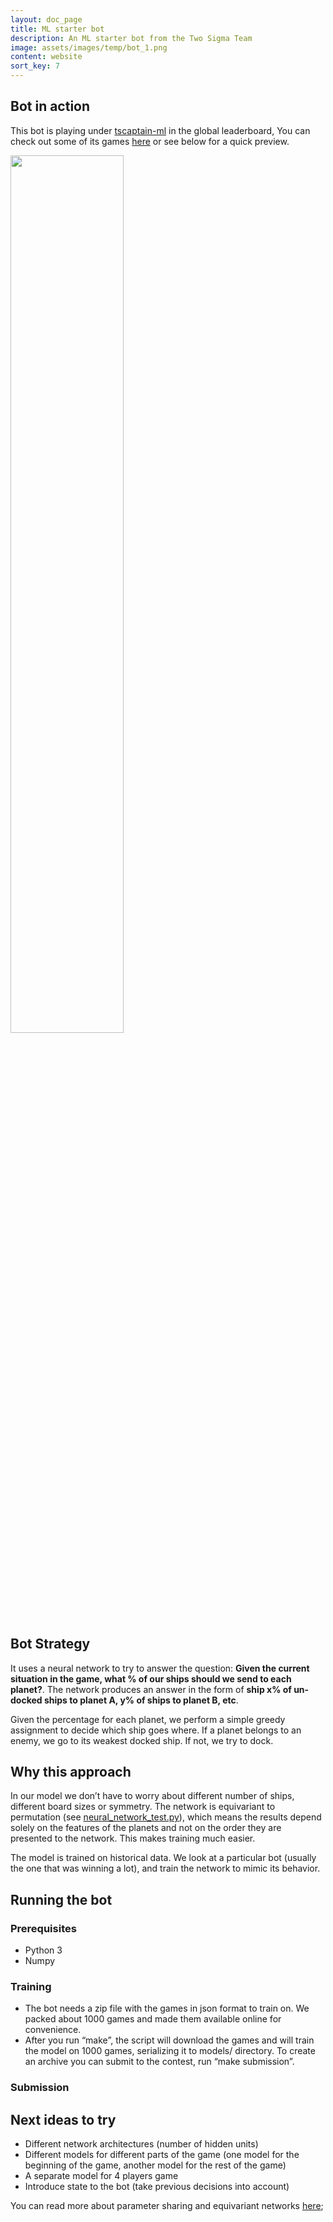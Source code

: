 ```yaml
---
layout: doc_page
title: ML starter bot
description: An ML starter bot from the Two Sigma Team
image: assets/images/temp/bot_1.png
content: website
sort_key: 7
---
```


## Bot in action

This bot is playing under [tscaptain-ml](/user/?user_id=1154) in the global leaderboard, You can check out some of its games [here](/user/?user_id=1154) or see below for a quick preview.


<div class="static-container text-center">
    <img style="width: 60%;height: auto;" src="/assets/images//tutorial-images/mlbotpreview.gif">
</div>


## Bot Strategy
It uses a neural network to try to answer the question: __Given the current situation in the game, what % of our ships should we send to each planet?__. The network produces an answer in the form of __ship x% of un-docked ships to planet A, y% of ships to planet B, etc__.

Given the percentage for each planet, we perform a simple greedy assignment to decide which ship goes where. If a planet belongs to an enemy, we go to its weakest docked ship. If not, we try to dock.

## Why this approach
In our model we don’t have to worry about different number of ships, different board sizes or symmetry. The network is equivariant to permutation (see [neural_network_test.py](https://github.com/HaliteChallenge/Halite-II/blob/master/airesources/ML-StarterBot-Python/tsmlstarterbot/neural_net.py)), which means the results depend solely on the features of the planets and not on the order they are presented to the network. This makes training much easier.

The model is trained on historical data. We look at a particular bot (usually the one that was winning a lot), and train the network to mimic its behavior. 

## Running the bot

### Prerequisites

- Python 3
- Numpy

### Training

- The bot needs a zip file with the games in json format to train on. We packed about 1000 games and made them available online for convenience.
- After you run “make”, the script will download the games and will train the model on 1000 games, serializing it to models/ directory. To create an archive you can submit to the contest, run “make submission”.

### Submission


## Next ideas to try
- Different network architectures (number of hidden units)
- Different models for different parts of the game (one model for the beginning of the game, another model for the rest of the game)
- A separate model for 4 players game
- Introduce state to the bot (take previous decisions into account)

You can read more about parameter sharing and equivariant networks [here](http://www.deeplearningbook.org/contents/convnets.html); 
